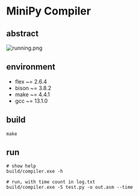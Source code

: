 # MiniPy Compiler

## abstract

![running.png](https://s2.loli.net/2023/05/27/WwLoUuJa8qt1zQZ.png)

## environment

- flex ~= 2.6.4
- bison ~= 3.8.2
- make ~= 4.4.1
- gcc ~= 13.1.0

## build

```shell
make
```

## run

```shell
# show help
build/compiler.exe -h

# run, with time count in log.txt
build/compiler.exe -S test.py -o out.asm --time
```
